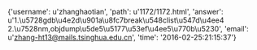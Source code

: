 {'username': u'zhanghaotian', 'path': u'1172/1172.html', 'answer': u'1.\u5728gdb\u4e2d\u901a\u8fc7break\u548clist\u547d\u4ee4  2.\u7528nm,objdump\u5de5\u5177\u53ef\u4ee5\u770b\u5230', 'email': u'zhang-ht13@mails.tsinghua.edu.cn', 'time': '2016-02-25:21:15:37'}